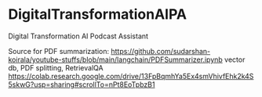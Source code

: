 # DigitalTransformationAIPA
Digital Transformation AI Podcast Assistant


Source for PDF summarization: https://github.com/sudarshan-koirala/youtube-stuffs/blob/main/langchain/PDFSummarizer.ipynb
vector db, PDF splitting, RetrievalQA https://colab.research.google.com/drive/13FpBqmhYa5Ex4smVhivfEhk2k4S5skwG?usp=sharing#scrollTo=nPt8EoTpbzB1